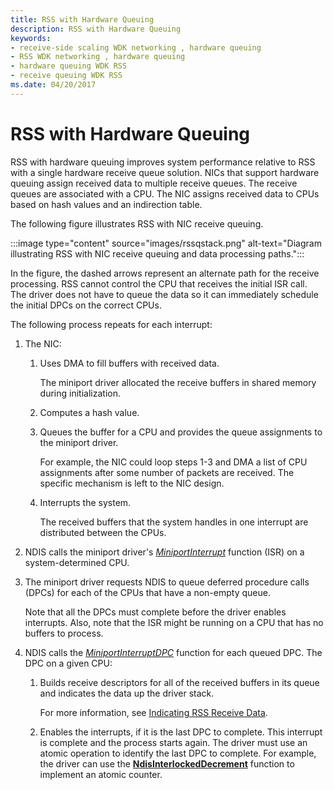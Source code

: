 ```yaml
---
title: RSS with Hardware Queuing
description: RSS with Hardware Queuing
keywords:
- receive-side scaling WDK networking , hardware queuing
- RSS WDK networking , hardware queuing
- hardware queuing WDK RSS
- receive queuing WDK RSS
ms.date: 04/20/2017
---
```


# RSS with Hardware Queuing





RSS with hardware queuing improves system performance relative to RSS with a single hardware receive queue solution. NICs that support hardware queuing assign received data to multiple receive queues. The receive queues are associated with a CPU. The NIC assigns received data to CPUs based on hash values and an indirection table.

The following figure illustrates RSS with NIC receive queuing.

:::image type="content" source="images/rssqstack.png" alt-text="Diagram illustrating RSS with NIC receive queuing and data processing paths.":::

In the figure, the dashed arrows represent an alternate path for the receive processing. RSS cannot control the CPU that receives the initial ISR call. The driver does not have to queue the data so it can immediately schedule the initial DPCs on the correct CPUs.

The following process repeats for each interrupt:

1.  The NIC:
    1.  Uses DMA to fill buffers with received data.

        The miniport driver allocated the receive buffers in shared memory during initialization.

    2.  Computes a hash value.
    3.  Queues the buffer for a CPU and provides the queue assignments to the miniport driver.

        For example, the NIC could loop steps 1-3 and DMA a list of CPU assignments after some number of packets are received. The specific mechanism is left to the NIC design.

    4.  Interrupts the system.

        The received buffers that the system handles in one interrupt are distributed between the CPUs.

2.  NDIS calls the miniport driver's [*MiniportInterrupt*](/windows-hardware/drivers/ddi/ndis/nc-ndis-miniport_isr) function (ISR) on a system-determined CPU.

3.  The miniport driver requests NDIS to queue deferred procedure calls (DPCs) for each of the CPUs that have a non-empty queue.

    Note that all the DPCs must complete before the driver enables interrupts. Also, note that the ISR might be running on a CPU that has no buffers to process.

4.  NDIS calls the [*MiniportInterruptDPC*](/windows-hardware/drivers/ddi/ndis/nc-ndis-miniport_interrupt_dpc) function for each queued DPC. The DPC on a given CPU:
    1.  Builds receive descriptors for all of the received buffers in its queue and indicates the data up the driver stack.

        For more information, see [Indicating RSS Receive Data](indicating-rss-receive-data.md).

    2.  Enables the interrupts, if it is the last DPC to complete. This interrupt is complete and the process starts again. The driver must use an atomic operation to identify the last DPC to complete. For example, the driver can use the [**NdisInterlockedDecrement**](/windows-hardware/drivers/ddi/ndis/nf-ndis-ndisinterlockeddecrement) function to implement an atomic counter.

 

